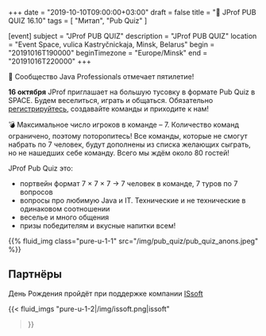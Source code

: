 +++
date = "2019-10-10T09:00:00+03:00"
draft = false
title = "🎉 JProf PUB QUIZ 16.10"
tags = [
    "Митап",
    "Pub Quiz"
]

[event]
subject = "JProf PUB QUIZ"
description = "JProf PUB QUIZ"
location = "Event Space, vulica Kastryčnickaja, Minsk, Belarus"
begin = "20191016T190000"
beginTimezone = "Europe/Minsk"
end = "20191016T220000"
+++

🎉 Сообщество Java Professionals отмечает пятилетие!

**16 октября** JProf приглашает на большую тусовку в формате Pub Quiz в SPACE.
Будем веселиться, играть и общаться. 
Обязательно [регистрируйтесь](https://forms.gle/QHjaK1gDbp3M7fxq5), создавайте команды и приходите к нам! 

💣 Максимальное число игроков в команде – 7.
Количество команд ограничено, поэтому поторопитесь! 
Все команды, которые не смогут набрать по 7 человек, будут дополнены из списка желающих сыграть, но не нашедших себе команду. Всего мы ждём около 80 гостей!

JProf Pub Quiz это:
* портвейн формат 7 × 7 × 7 → 7 человек в команде, 7 туров по 7 вопросов
* вопросы про любимую Java и IT. Технические и не технические в одинаковом соотношении
* веселье и много общения
* призы победителям и вкусные напитки всем!


<div class="post_photos">
{{% fluid_img class="pure-u-1-1" src="/img/pub_quiz/pub_quiz_anons.jpeg" %}}
</div>

<!--more-->

## Партнёры

День Рождения пройдёт при поддержке компании [ISsoft](http://www.issoft.by)

{{< fluid_imgs
  "pure-u-1-2|/img/issoft.png|issoft"
>}}
